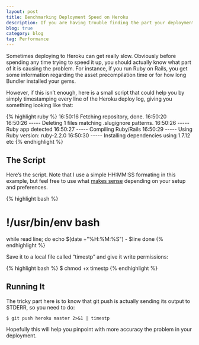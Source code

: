 ```yaml
---
layout: post
title: Benchmarking Deployment Speed on Heroku
description: If you are having trouble finding the part your deployment to Heroku that’s actually slow, be it bundler, the asset pipeline or the slug compilation, here is a very simple script that could help.
blog: true
category: blog
tag: Performance
---
```


Sometimes deploying to Heroku can get really slow. Obviously before spending any time trying to speed it up, you should actually know what part of it is causing the problem. For instance, if you run Ruby on Rails, you get some information regarding the asset precompilation time or for how long Bundler installed your gems.

However, if this isn’t enough, here is a small script that could help you by simply timestamping every line of the Heroku deploy log, giving you something looking like that:

{% highlight ruby %}
16:50:16  Fetching repository, done.
16:50:20  
16:50:26  ----- Deleting 1 files matching .slugignore patterns.
16:50:26  ----- Ruby app detected
16:50:27  ----- Compiling Ruby/Rails
16:50:29  ----- Using Ruby version: ruby-2.2.0
16:50:30  ----- Installing dependencies using 1.7.12
etc
{% endhighlight %}

## The Script

Here’s the script. Note that I use a simple HH:MM:SS formating in this example, but feel free to use what [makes sense][1] depending on your setup and preferences.

{% highlight bash %}
# !/usr/bin/env bash
while read line; do
  echo $(date +"%H:%M:%S") - $line
done
{% endhighlight %}

Save it to a local file called “timestp” and give it write permissions:

{% highlight bash %}
$ chmod +x timestp
{% endhighlight %}

## Running It

The tricky part here is to know that git push is actually sending its output to STDERR, so you need to do:

	$ git push heroku master 2>&1 | timestp

Hopefully this will help you pinpoint with more accuracy the problem in your deployment.

[1]:	http://unixhelp.ed.ac.uk/CGI/man-cgi?date